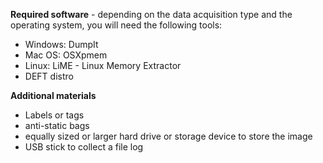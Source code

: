 **Required software** - depending on the data acquisition type and the operating system, you will need the following tools:

* Windows: DumpIt
* Mac OS: OSXpmem
* Linux: LiME - Linux Memory Extractor 
* DEFT distro

**Additional materials**

* Labels or tags
* anti-static bags
* equally sized or larger hard drive or storage device to store the image
* USB stick to collect a file log